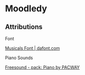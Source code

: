 # Moodledy



## Attributions

Font

[Musicals Font | dafont.com](https://www.dafont.com/musicals.font)

Piano Sounds

[Freesound - pack: Piano by PACWAY](https://freesound.org/people/PACWAY/packs/25169/)
